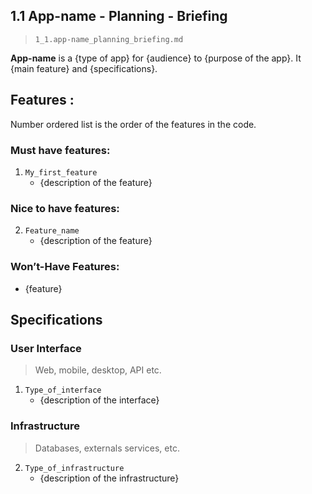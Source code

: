 ## 1.1 App-name - Planning - Briefing

> `1_1.app-name_planning_briefing.md`

**App-name** is a {type of app} for {audience} to {purpose of the app}. It {main feature} and {specifications}.

## Features :

Number ordered list is the order of the features in the code.

### Must have features: 

1. `My_first_feature`
    - {description of the feature}

### Nice to have features:

2. `Feature_name`
    - {description of the feature}

### Won’t-Have Features:

- {feature}

## Specifications

### User Interface

> Web, mobile, desktop, API etc. 

1. `Type_of_interface`
    - {description of the interface}

### Infrastructure

> Databases, externals services, etc.

2. `Type_of_infrastructure` 
    - {description of the infrastructure}

